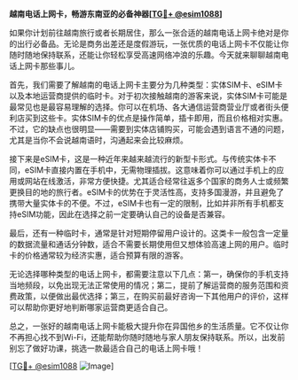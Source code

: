 **越南电话上网卡，畅游东南亚的必备神器[[TG💪+ @esim1088](https://t.me/s/esim1088)]**

如果你计划前往越南旅行或者长期居住，那么一张合适的越南电话上网卡绝对是你的出行必备品。无论是商务出差还是度假游玩，一张优质的电话上网卡不仅能让你随时随地保持联系，还能让你轻松享受高速网络冲浪的乐趣。今天就来聊聊越南电话上网卡那些事儿。

首先，我们需要了解越南的电话上网卡主要分为几种类型：实体SIM卡、eSIM卡以及本地运营商提供的临时卡。对于初次接触越南的游客来说，实体SIM卡可能是最常见也是最容易理解的选择。你可以在机场、各大通信运营商营业厅或者街头便利店买到这些卡。实体SIM卡的优点是操作简单，插卡即用，而且价格相对实惠。不过，它的缺点也很明显——需要到实体店铺购买，可能会遇到语言不通的问题，尤其是当你不会说越南语时，沟通起来会比较麻烦。

接下来是eSIM卡，这是一种近年来越来越流行的新型卡形式。与传统实体卡不同，eSIM卡直接内置在手机中，无需物理插拔。这意味着你可以通过手机上的应用或网站在线激活，非常方便快捷。尤其适合经常往返多个国家的商务人士或频繁更换目的地的旅行者。eSIM卡的优势在于灵活性高，支持多国漫游，并且避免了携带大量实体卡的不便。不过，eSIM卡也有一定的限制，比如并非所有手机都支持eSIM功能，因此在选择之前一定要确认自己的设备是否兼容。

最后，还有一种临时卡，通常是针对短期停留用户设计的。这类卡一般包含一定量的数据流量和通话分钟数，适合不需要长期使用但又想体验高速上网的用户。临时卡的价格通常较为经济实惠，适合预算有限的游客。

无论选择哪种类型的电话上网卡，都需要注意以下几点：第一，确保你的手机支持当地频段，以免出现无法正常使用的情况；第二，提前了解运营商的服务范围和资费政策，以便做出最优选择；第三，在购买前最好咨询一下其他用户的评价，这样可以帮助你更好地判断哪家运营商更适合自己。

总之，一张好的越南电话上网卡能极大提升你在异国他乡的生活质量。它不仅让你不再担心找不到Wi-Fi，还能帮助你随时随地与家人朋友保持联系。所以，出发前别忘了做好功课，挑选一款最适合自己的电话上网卡哦！

[[TG💪+ @esim1088](https://t.me/s/esim1088) ![Image](https://i.postimg.cc/4NQfJmqS/Snipaste-2025-05-13-00-14-12.png)]